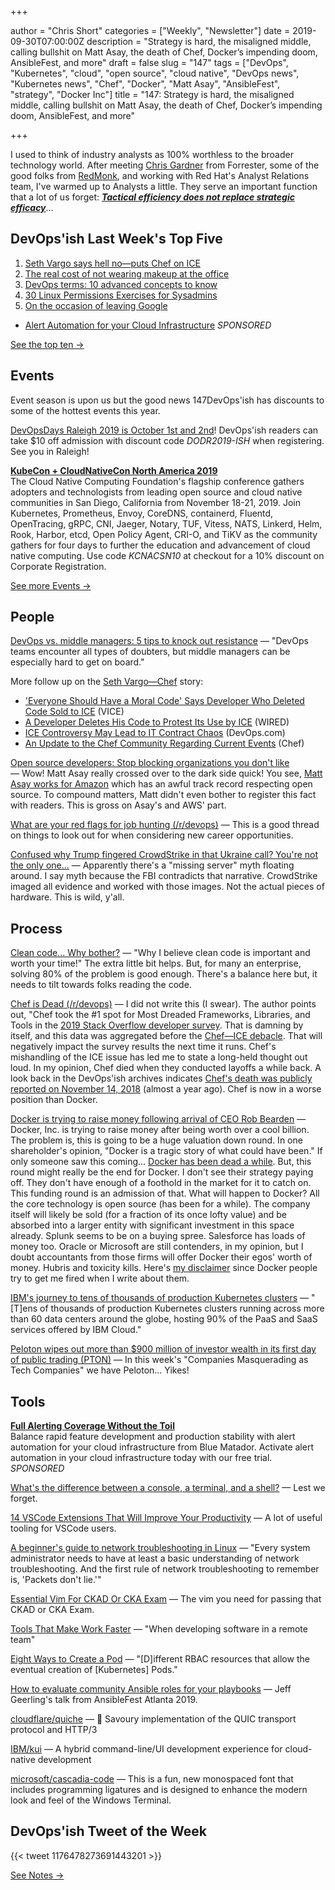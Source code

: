 +++

author = "Chris Short"
categories = ["Weekly", "Newsletter"]
date = 2019-09-30T07:00:00Z
description = "Strategy is hard, the misaligned middle, calling bullshit on Matt Asay, the death of Chef, Docker’s impending doom, AnsibleFest, and more"
draft = false
slug = "147"
tags = ["DevOps", "Kubernetes", "cloud", "open source", "cloud native", "DevOps news", "Kubernetes news", "Chef", "Docker", "Matt Asay", "AnsibleFest", "strategy", "Docker Inc"]
title = "147: Strategy is hard, the misaligned middle, calling bullshit on Matt Asay, the death of Chef, Docker’s impending doom, AnsibleFest, and more"

+++

I used to think of industry analysts as 100% worthless to the broader technology world. After meeting [Chris Gardner](https://www.forrester.com/Chris-Gardner) from Forrester, some of the good folks from [RedMonk](https://redmonk.com/), and working with Red Hat's Analyst Relations team, I've warmed up to Analysts a little. They serve an important function that a lot of us forget: [***Tactical efficiency does not replace strategic efficacy***](https://chrisshort.net/tactical-efficiency-does-not-replace-strategic-efficacy/)...

## DevOps'ish Last Week's Top Five

1. [Seth Vargo says hell no—puts Chef on ICE](https://chrisshort.net/seth-vargo-says-hell-noputs-chef-on-ice/)
1. [The real cost of not wearing makeup at the office](https://www.fastcompany.com/90400807/the-real-cost-of-not-wearing-makeup-at-the-office)
1. [DevOps terms: 10 advanced concepts to know](https://enterprisersproject.com/article/2019/9/devops-terms-10-advanced)
1. [30 Linux Permissions Exercises for Sysadmins](https://devconnected.com/30-linux-permissions-exercises-for-sysadmins/)
1. [On the occasion of leaving Google](https://medium.com/@Irenes/on-the-occasion-of-leaving-google-b8c7029c8d8b)

* [Alert Automation for your Cloud Infrastructure](https://www.bluematador.com/devopsish) *SPONSORED*

[See the top ten →](https://devopsish.com/147/notes/)

## Events

Event season is upon us but the good news 147DevOps'ish has discounts to some of the hottest events this year.

[DevOpsDays Raleigh 2019 is October 1st and 2nd](https://devopsdays.org/events/2019-raleigh/welcome/)! DevOps'ish readers can take $10 off admission with discount code *DODR2019-ISH* when registering. See you in Raleigh!

[**KubeCon + CloudNativeCon North America 2019**](https://cshort.co/kcna19)  
The Cloud Native Computing Foundation's flagship conference gathers adopters and technologists from leading open source and cloud native communities in San Diego, California from November 18-21, 2019. Join Kubernetes, Prometheus, Envoy, CoreDNS, containerd, Fluentd, OpenTracing, gRPC, CNI, Jaeger, Notary, TUF, Vitess, NATS, Linkerd, Helm, Rook, Harbor, etcd, Open Policy Agent, CRI-O, and TiKV as the community gathers for four days to further the education and advancement of cloud native computing. Use code *KCNACSN10* at checkout for a 10% discount on Corporate Registration.

[See more Events →](https://devopsish.com/147/events/)

## People

[DevOps vs. middle managers: 5 tips to knock out resistance](https://enterprisersproject.com/article/2019/9/devops-vs-middle-managers) — "DevOps teams encounter all types of doubters, but middle managers can be especially hard to get on board."

More follow up on the [Seth Vargo—Chef](https://chrisshort.net/seth-vargo-says-hell-noputs-chef-on-ice/) story:

* ['Everyone Should Have a Moral Code' Says Developer Who Deleted Code Sold to ICE](https://www.vice.com/en_us/article/mbm3xn/chef-sugar-author-deletes-code-sold-to-ice-immigration-customs-enforcement) (VICE)
* [A Developer Deletes His Code to Protest Its Use by ICE](https://www.wired.com/story/developer-deletes-code-protest-ice/) (WIRED)
* [ICE Controversy May Lead to IT Contract Chaos](https://devops.com/ice-controversy-may-lead-to-it-contract-chaos/) (DevOps.com)
* [An Update to the Chef Community Regarding Current Events](https://blog.chef.io/an-update-to-the-chef-community-regarding-current-events/) (Chef)

[Open source developers: Stop blocking organizations you don't like](https://www.techrepublic.com/article/open-source-developers-stop-blocking-organizations-you-dont-like/) — Wow! Matt Asay really crossed over to the dark side quick! You see, [Matt Asay works for Amazon](https://www.linkedin.com/in/mjasay/) which has an awful track record respecting open source. To compound matters, Matt didn't even bother to register this fact with readers. This is gross on Asay's and AWS' part.

[What are your red flags for job hunting (/r/devops)](https://www.reddit.com/r/devops/comments/d8onnc/what_are_your_red_flags_for_job_hunting/) — This is a good thread on things to look out for when considering new career opportunities.

[Confused why Trump fingered CrowdStrike in that Ukraine call? You're not the only one...](https://www.theregister.co.uk/2019/09/25/crowdstrike_mention_in_ukraine/) — Apparently there's a "missing server" myth floating around. I say myth because the FBI contradicts that narrative. CrowdStrike imaged all evidence and worked with those images. Not the actual pieces of hardware. This is wild, y'all.

## Process

[Clean code... Why bother?](https://dev.to/paulasantamaria/clean-code-why-bother-21lo) — "Why I believe clean code is important and worth your time!" The extra little bit helps. But, for many an enterprise, solving 80% of the problem is good enough. There's a balance here but, it needs to tilt towards folks reading the code.

[Chef is Dead (/r/devops)](https://www.reddit.com/r/devops/comments/d7lzp4/chef_is_dead/) — I did not write this (I swear). The author points out, "Chef took the #1 spot for Most Dreaded Frameworks, Libraries, and Tools in the [2019 Stack Overflow developer survey](https://insights.stackoverflow.com/survey/2019#technology-_-most-loved-dreaded-and-wanted-other-frameworks-libraries-and-tools). That is damning by itself, and this data was aggregated before the [Chef—ICE debacle](https://chrisshort.net/seth-vargo-says-hell-noputs-chef-on-ice/). That will negatively impact the survey results the next time it runs. Chef's mishandling of the ICE issue has led me to state a long-held thought out loud. In my opinion, Chef died when they conducted layoffs a while back. A look back in the DevOps'ish archives indicates [Chef's death was publicly reported on November 14, 2018](https://devopsish.com/104/) (almost a year ago). Chef is now in a worse position than Docker.

[Docker is trying to raise money following arrival of CEO Rob Bearden](https://www.cnbc.com/2019/09/27/docker-is-trying-to-raise-money-following-arrival-of-ceo-rob-bearden.html) — Docker, Inc. is trying to raise money after being worth over a cool billion. The problem is, this is going to be a huge valuation down round. In one shareholder's opinion, "Docker is a tragic story of what could have been." If only someone saw this coming... [Docker has been dead a while](https://chrisshort.net/docker-inc-is-dead/). But, this round might really be the end for Docker. I don't see their strategy paying off. They don't have enough of a foothold in the market for it to catch on. This funding round is an admission of that. What will happen to Docker? All the core technology is open source (has been for a while). The company itself will likely be sold (for a fraction of its once lofty value) and be absorbed into a larger entity with significant investment in this space already. Splunk seems to be on a buying spree. Salesforce has loads of money too. Oracle or Microsoft are still contenders, in my opinion, but I doubt accountants from those firms will offer Docker their egos' worth of money. Hubris and toxicity kills. Here's [my disclaimer](https://devopsish.com/terms/) since Docker people try to get me fired when I write about them.

[IBM's journey to tens of thousands of production Kubernetes clusters](https://www.tigera.io/blog/ibms-journey-to-tens-of-thousands-of-production-kubernetes-clusters/) — "[T]ens of thousands of production Kubernetes clusters running across more than 60 data centers around the globe, hosting 90% of the PaaS and SaaS services offered by IBM Cloud."

[Peloton wipes out more than $900 million of investor wealth in its first day of public trading (PTON)](https://markets.businessinsider.com/news/stocks/peloton-stock-price-900-million-market-value-erased-after-ipo-2019-9-1028557770) — In this week's "Companies Masquerading as Tech Companies" we have Peloton... Yikes!

## Tools

[**Full Alerting Coverage Without the Toil**](https://www.bluematador.com/devopsish)  
Balance rapid feature development and production stability with alert automation for your cloud infrastructure from Blue Matador. Activate alert automation in your cloud infrastructure today with our free trial. *SPONSORED*

[What's the difference between a console, a terminal, and a shell?](https://www.hanselman.com/blog/WhatsTheDifferenceBetweenAConsoleATerminalAndAShell.aspx) — Lest we forget.

[14 VSCode Extensions That Will Improve Your Productivity](https://x-team.com/blog/14-vscode-extensions/) — A lot of useful tooling for VSCode users.

[A beginner's guide to network troubleshooting in Linux](https://www.redhat.com/sysadmin/beginners-guide-network-troubleshooting-linux) — "Every system administrator needs to have at least a basic understanding of network troubleshooting. And the first rule of network troubleshooting to remember is, 'Packets don't lie.'"

[Essential Vim For CKAD Or CKA Exam](https://blog.codonomics.com/2019/09/essential-vim-for-ckad-or-cka-exam.html) — The vim you need for passing that CKAD or CKA Exam.

[Tools That Make Work Faster](https://blog.softwaremill.com/tools-that-make-work-faster-2c089ac902c9) — "When developing software in a remote team"

[Eight Ways to Create a Pod](https://securityboulevard.com/2019/09/eight-ways-to-create-a-pod/) — "[D]ifferent RBAC resources that allow the eventual creation of [Kubernetes] Pods."

[How to evaluate community Ansible roles for your playbooks](https://www.jeffgeerling.com/blog/2019/how-evaluate-community-ansible-roles-your-playbooks) — Jeff Geerling's talk from AnsibleFest Atlanta 2019.

[cloudflare/quiche](https://github.com/cloudflare/quiche) — 🥧 Savoury implementation of the QUIC transport protocol and HTTP/3

[IBM/kui](https://github.com/IBM/kui) — A hybrid command-line/UI development experience for cloud-native development

[microsoft/cascadia-code](https://github.com/microsoft/cascadia-code) — This is a fun, new monospaced font that includes programming ligatures and is designed to enhance the modern look and feel of the Windows Terminal.

## DevOps'ish Tweet of the Week

{{< tweet 1176478273691443201 >}}

[See Notes →](https://devopsish.com/147/notes/)
